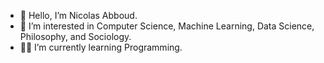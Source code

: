 - 👋 Hello, I’m Nicolas Abboud.
- 👀 I’m interested in Computer Science, Machine Learning, Data Science, Philosophy, and Sociology.
- 👨‍💻 I’m currently learning Programming.

<!---
NicolasAbboud/NicolasAbboud is a ✨ special ✨ repository because its `README.md` (this file) appears on your GitHub profile.
You can click the Preview link to take a look at your changes.
--->
